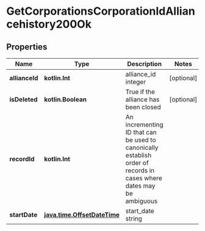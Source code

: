 
# GetCorporationsCorporationIdAlliancehistory200Ok

## Properties
Name | Type | Description | Notes
------------ | ------------- | ------------- | -------------
**allianceId** | **kotlin.Int** | alliance_id integer |  [optional]
**isDeleted** | **kotlin.Boolean** | True if the alliance has been closed |  [optional]
**recordId** | **kotlin.Int** | An incrementing ID that can be used to canonically establish order of records in cases where dates may be ambiguous | 
**startDate** | [**java.time.OffsetDateTime**](java.time.OffsetDateTime.md) | start_date string | 



